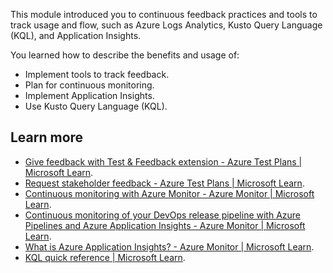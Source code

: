 
This module introduced you to continuous feedback practices and tools to track usage and flow, such as Azure Logs Analytics, Kusto Query Language (KQL), and Application Insights.

You learned how to describe the benefits and usage of:

 -  Implement tools to track feedback.
 -  Plan for continuous monitoring.
 -  Implement Application Insights.
 -  Use Kusto Query Language (KQL).

## Learn more

 -  [Give feedback with Test & Feedback extension - Azure Test Plans \| Microsoft Learn](/azure/devops/test/provide-stakeholder-feedback).
 -  [Request stakeholder feedback - Azure Test Plans \| Microsoft Learn](/azure/devops/test/request-stakeholder-feedback).
 -  [Continuous monitoring with Azure Monitor - Azure Monitor \| Microsoft Learn](/azure/azure-monitor/continuous-monitoring).
 -  [Continuous monitoring of your DevOps release pipeline with Azure Pipelines and Azure Application Insights - Azure Monitor \| Microsoft Learn](/azure/azure-monitor/app/continuous-monitoring).
 -  [What is Azure Application Insights? - Azure Monitor \| Microsoft Learn](/azure/azure-monitor/app/app-insights-overview).
 -  [KQL quick reference \| Microsoft Learn](/azure/data-explorer/kql-quick-reference).
